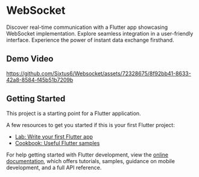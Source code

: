 # WebSocket

Discover real-time communication with a Flutter app showcasing WebSocket implementation. Explore seamless integration in a user-friendly interface. Experience the power of instant data exchange firsthand.

## Demo Video


https://github.com/Sixtus6/Websocket/assets/72328675/8f92bb41-8633-42a8-8584-f45b51b7209b



## Getting Started

This project is a starting point for a Flutter application.

A few resources to get you started if this is your first Flutter project:

- [Lab: Write your first Flutter app](https://docs.flutter.dev/get-started/codelab)
- [Cookbook: Useful Flutter samples](https://docs.flutter.dev/cookbook)

For help getting started with Flutter development, view the
[online documentation](https://docs.flutter.dev/), which offers tutorials,
samples, guidance on mobile development, and a full API reference.

